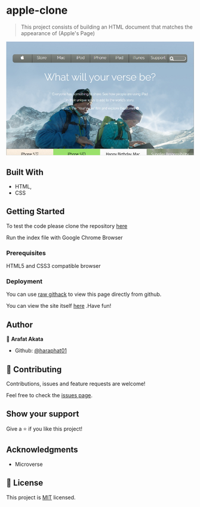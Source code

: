 # apple-clone



> This project consists of building an HTML document that matches the appearance of (Apple's Page) 

![screenshot](./images/screenshot.jpg)



## Built With

- HTML,
- CSS

## Getting Started

To test the code please clone the repository [here](https://github.com/haraphat01/apple-clone)

Run the index file with Google Chrome Browser

### Prerequisites

HTML5 and CSS3 compatible browser

### Deployment

You can use [raw githack](https://raw.githack.com/) to view this page directly from github.

You can view the site itself [here](https://raw.githack.com/haraphat01/apple-clone/apple-feature/index.html) .Have fun!

## Author



👤 **Arafat Akata**

- Github: [@haraphat01](https://github.com/haraphat01)

## 🤝 Contributing

Contributions, issues and feature requests are welcome!

Feel free to check the [issues page](issues/).

## Show your support

Give a ⭐️ if you like this project!

## Acknowledgments

- Microverse

## 📝 License

This project is [MIT](lic.url) licensed.

